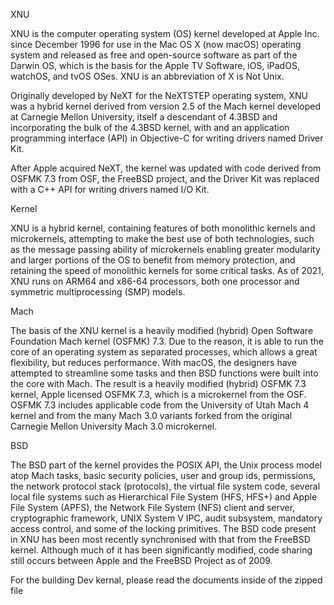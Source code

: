 
XNU

XNU is the computer operating system (OS) kernel developed at Apple Inc. since December 1996 for use in the Mac OS X (now macOS) operating system and released as free and open-source software as part of the Darwin OS, which is the basis for the Apple TV Software, iOS, iPadOS, watchOS, and tvOS OSes. XNU is an abbreviation of X is Not Unix.

Originally developed by NeXT for the NeXTSTEP operating system, XNU was a hybrid kernel derived from version 2.5 of the Mach kernel developed at Carnegie Mellon University, itself a descendant of 4.3BSD and incorporating the bulk of the 4.3BSD kernel, with and an application programming interface (API) in Objective-C for writing drivers named Driver Kit.

After Apple acquired NeXT, the kernel was updated with code derived from OSFMK 7.3 from OSF, the FreeBSD project, and the Driver Kit was replaced with a C++ API for writing drivers named I/O Kit.

Kernel

XNU is a hybrid kernel, containing features of both monolithic kernels and microkernels, attempting to make the best use of both technologies, such as the message passing ability of microkernels enabling greater modularity and larger portions of the OS to benefit from memory protection, and retaining the speed of monolithic kernels for some critical tasks. As of 2021, XNU runs on ARM64 and x86-64 processors, both one processor and symmetric multiprocessing (SMP) models. 

Mach

The basis of the XNU kernel is a heavily modified (hybrid) Open Software Foundation Mach kernel (OSFMK) 7.3. Due to the reason, it is able to run the core of an operating system as separated processes, which allows a great flexibility, but reduces performance. With macOS, the designers have attempted to streamline some tasks and then BSD functions were built into the core with Mach. The result is a heavily modified (hybrid) OSFMK 7.3 kernel, Apple licensed OSFMK 7.3, which is a microkernel from the OSF. OSFMK 7.3 includes applicable code from the University of Utah Mach 4 kernel and from the many Mach 3.0 variants forked from the original Carnegie Mellon University Mach 3.0 microkernel.

BSD

The BSD part of the kernel provides the POSIX API, the Unix process model atop Mach tasks, basic security policies, user and group ids, permissions, the network protocol stack (protocols), the virtual file system code, several local file systems such as Hierarchical File System (HFS, HFS+) and Apple File System (APFS), the Network File System (NFS) client and server, cryptographic framework, UNIX System V IPC, audit subsystem, mandatory access control, and some of the locking primitives. The BSD code present in XNU has been most recently synchronised with that from the FreeBSD kernel. Although much of it has been significantly modified, code sharing still occurs between Apple and the FreeBSD Project as of 2009.

For the building Dev kernal, please read the documents inside of the zipped file


